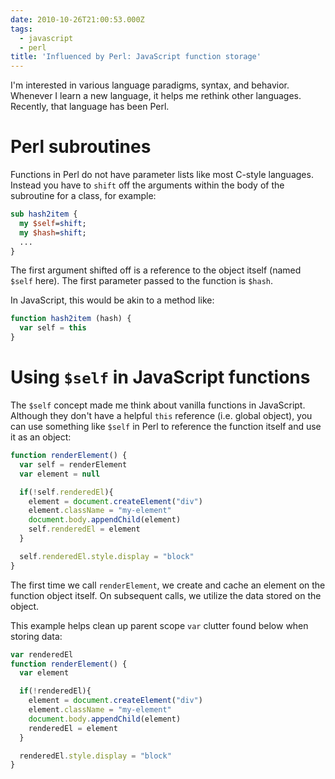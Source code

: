 ```yaml
---
date: 2010-10-26T21:00:53.000Z
tags:
  - javascript
  - perl
title: 'Influenced by Perl: JavaScript function storage'
---
```


I'm interested in various language paradigms, syntax, and behavior. Whenever I learn a new language, it helps me rethink other languages. Recently, that language has been Perl.

# Perl subroutines

Functions in Perl do not have parameter lists like most C-style languages. Instead you have to `shift` off the arguments within the body of the subroutine for a class, for example:

```perl
sub hash2item {
  my $self=shift;
  my $hash=shift;
  ...
}
```

The first argument shifted off is a reference to the object itself (named `$self` here). The first parameter passed to the function is `$hash`.

In JavaScript, this would be akin to a method like:

```javascript
function hash2item (hash) {
  var self = this
}
```

# Using `$self` in JavaScript functions

The `$self` concept made me think about vanilla functions in JavaScript. Although they don't have a helpful `this` reference (i.e. global object), you can use something like `$self` in Perl to reference the function itself and use it as an object:

```javascript
function renderElement() {
  var self = renderElement
  var element = null

  if(!self.renderedEl){
    element = document.createElement("div")
    element.className = "my-element"
    document.body.appendChild(element)
    self.renderedEl = element
  }

  self.renderedEl.style.display = "block"
}
```

The first time we call `renderElement`, we create and cache an element on the function object itself. On subsequent calls, we utilize the data stored on the object.

This example helps clean up parent scope `var` clutter found below when storing data:

```javascript
var renderedEl
function renderElement() {
  var element

  if(!renderedEl){
    element = document.createElement("div")
    element.className = "my-element"
    document.body.appendChild(element)
    renderedEl = element
  }

  renderedEl.style.display = "block"
}
```
